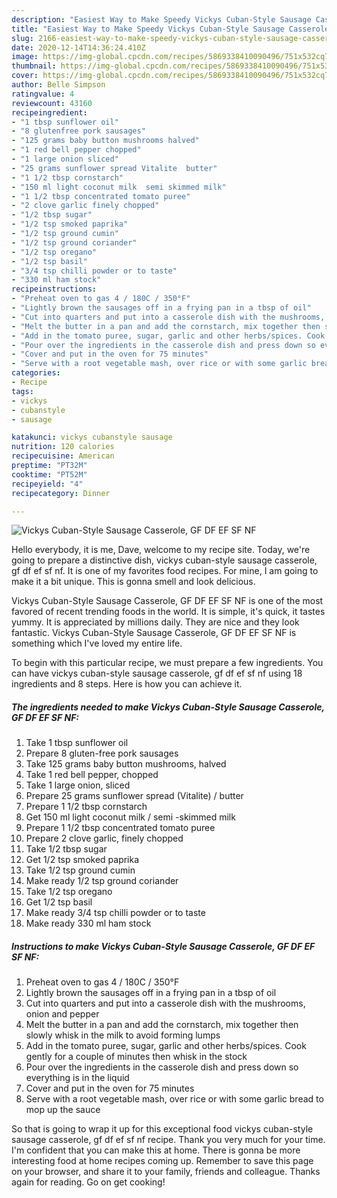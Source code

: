 ```yaml
---
description: "Easiest Way to Make Speedy Vickys Cuban-Style Sausage Casserole, GF DF EF SF NF"
title: "Easiest Way to Make Speedy Vickys Cuban-Style Sausage Casserole, GF DF EF SF NF"
slug: 2166-easiest-way-to-make-speedy-vickys-cuban-style-sausage-casserole-gf-df-ef-sf-nf
date: 2020-12-14T14:36:24.410Z
image: https://img-global.cpcdn.com/recipes/5869338410090496/751x532cq70/vickys-cuban-style-sausage-casserole-gf-df-ef-sf-nf-recipe-main-photo.jpg
thumbnail: https://img-global.cpcdn.com/recipes/5869338410090496/751x532cq70/vickys-cuban-style-sausage-casserole-gf-df-ef-sf-nf-recipe-main-photo.jpg
cover: https://img-global.cpcdn.com/recipes/5869338410090496/751x532cq70/vickys-cuban-style-sausage-casserole-gf-df-ef-sf-nf-recipe-main-photo.jpg
author: Belle Simpson
ratingvalue: 4
reviewcount: 43160
recipeingredient:
- "1 tbsp sunflower oil"
- "8 glutenfree pork sausages"
- "125 grams baby button mushrooms halved"
- "1 red bell pepper chopped"
- "1 large onion sliced"
- "25 grams sunflower spread Vitalite  butter"
- "1 1/2 tbsp cornstarch"
- "150 ml light coconut milk  semi skimmed milk"
- "1 1/2 tbsp concentrated tomato puree"
- "2 clove garlic finely chopped"
- "1/2 tbsp sugar"
- "1/2 tsp smoked paprika"
- "1/2 tsp ground cumin"
- "1/2 tsp ground coriander"
- "1/2 tsp oregano"
- "1/2 tsp basil"
- "3/4 tsp chilli powder or to taste"
- "330 ml ham stock"
recipeinstructions:
- "Preheat oven to gas 4 / 180C / 350°F"
- "Lightly brown the sausages off in a frying pan in a tbsp of oil"
- "Cut into quarters and put into a casserole dish with the mushrooms, onion and pepper"
- "Melt the butter in a pan and add the cornstarch, mix together then slowly whisk in the milk to avoid forming lumps"
- "Add in the tomato puree, sugar, garlic and other herbs/spices. Cook gently for a couple of minutes then whisk in the stock"
- "Pour over the ingredients in the casserole dish and press down so everything is in the liquid"
- "Cover and put in the oven for 75 minutes"
- "Serve with a root vegetable mash, over rice or with some garlic bread to mop up the sauce"
categories:
- Recipe
tags:
- vickys
- cubanstyle
- sausage

katakunci: vickys cubanstyle sausage 
nutrition: 120 calories
recipecuisine: American
preptime: "PT32M"
cooktime: "PT52M"
recipeyield: "4"
recipecategory: Dinner

---
```



![Vickys Cuban-Style Sausage Casserole, GF DF EF SF NF](https://img-global.cpcdn.com/recipes/5869338410090496/751x532cq70/vickys-cuban-style-sausage-casserole-gf-df-ef-sf-nf-recipe-main-photo.jpg)

Hello everybody, it is me, Dave, welcome to my recipe site. Today, we're going to prepare a distinctive dish, vickys cuban-style sausage casserole, gf df ef sf nf. It is one of my favorites food recipes. For mine, I am going to make it a bit unique. This is gonna smell and look delicious.



Vickys Cuban-Style Sausage Casserole, GF DF EF SF NF is one of the most favored of recent trending foods in the world. It is simple, it's quick, it tastes yummy. It is appreciated by millions daily. They are nice and they look fantastic. Vickys Cuban-Style Sausage Casserole, GF DF EF SF NF is something which I've loved my entire life.


To begin with this particular recipe, we must prepare a few ingredients. You can have vickys cuban-style sausage casserole, gf df ef sf nf using 18 ingredients and 8 steps. Here is how you can achieve it.

<!--inarticleads1-->

##### The ingredients needed to make Vickys Cuban-Style Sausage Casserole, GF DF EF SF NF:

1. Take 1 tbsp sunflower oil
1. Prepare 8 gluten-free pork sausages
1. Take 125 grams baby button mushrooms, halved
1. Take 1 red bell pepper, chopped
1. Take 1 large onion, sliced
1. Prepare 25 grams sunflower spread (Vitalite) / butter
1. Prepare 1 1/2 tbsp cornstarch
1. Get 150 ml light coconut milk / semi -skimmed milk
1. Prepare 1 1/2 tbsp concentrated tomato puree
1. Prepare 2 clove garlic, finely chopped
1. Take 1/2 tbsp sugar
1. Get 1/2 tsp smoked paprika
1. Take 1/2 tsp ground cumin
1. Make ready 1/2 tsp ground coriander
1. Take 1/2 tsp oregano
1. Get 1/2 tsp basil
1. Make ready 3/4 tsp chilli powder or to taste
1. Make ready 330 ml ham stock




<!--inarticleads2-->

##### Instructions to make Vickys Cuban-Style Sausage Casserole, GF DF EF SF NF:

1. Preheat oven to gas 4 / 180C / 350°F
1. Lightly brown the sausages off in a frying pan in a tbsp of oil
1. Cut into quarters and put into a casserole dish with the mushrooms, onion and pepper
1. Melt the butter in a pan and add the cornstarch, mix together then slowly whisk in the milk to avoid forming lumps
1. Add in the tomato puree, sugar, garlic and other herbs/spices. Cook gently for a couple of minutes then whisk in the stock
1. Pour over the ingredients in the casserole dish and press down so everything is in the liquid
1. Cover and put in the oven for 75 minutes
1. Serve with a root vegetable mash, over rice or with some garlic bread to mop up the sauce




So that is going to wrap it up for this exceptional food vickys cuban-style sausage casserole, gf df ef sf nf recipe. Thank you very much for your time. I'm confident that you can make this at home. There is gonna be more interesting food at home recipes coming up. Remember to save this page on your browser, and share it to your family, friends and colleague. Thanks again for reading. Go on get cooking!
